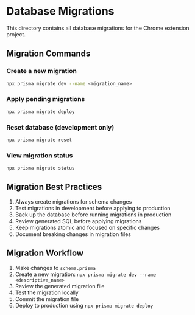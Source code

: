 # Database Migrations

This directory contains all database migrations for the Chrome extension project.

## Migration Commands

### Create a new migration
```bash
npx prisma migrate dev --name <migration_name>
```

### Apply pending migrations
```bash
npx prisma migrate deploy
```

### Reset database (development only)
```bash
npx prisma migrate reset
```

### View migration status
```bash
npx prisma migrate status
```

## Migration Best Practices

1. Always create migrations for schema changes
2. Test migrations in development before applying to production
3. Back up the database before running migrations in production
4. Review generated SQL before applying migrations
5. Keep migrations atomic and focused on specific changes
6. Document breaking changes in migration files

## Migration Workflow

1. Make changes to `schema.prisma`
2. Create a new migration: `npx prisma migrate dev --name <descriptive_name>`
3. Review the generated migration file
4. Test the migration locally
5. Commit the migration file
6. Deploy to production using `npx prisma migrate deploy` 